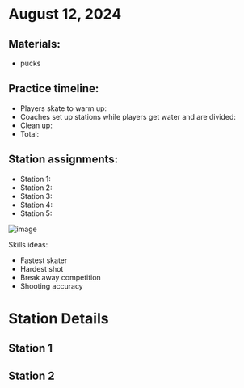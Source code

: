 
# August 12, 2024 

## Materials:
- pucks

## Practice timeline:
- Players skate to warm up: 
- Coaches set up stations while players get water and are divided: 
- Clean up: 
- Total: 

## Station assignments:
- Station 1: 
- Station 2: 
- Station 3: 
- Station 4: 
- Station 5: 


![image]()

Skills ideas:
- Fastest skater
- Hardest shot
- Break away competition
- Shooting accuracy



# Station Details

## Station 1


## Station 2

